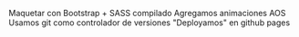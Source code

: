 Maquetar con Bootstrap + SASS compilado
Agregamos animaciones AOS
Usamos git como controlador de versiones
"Deployamos" en github pages